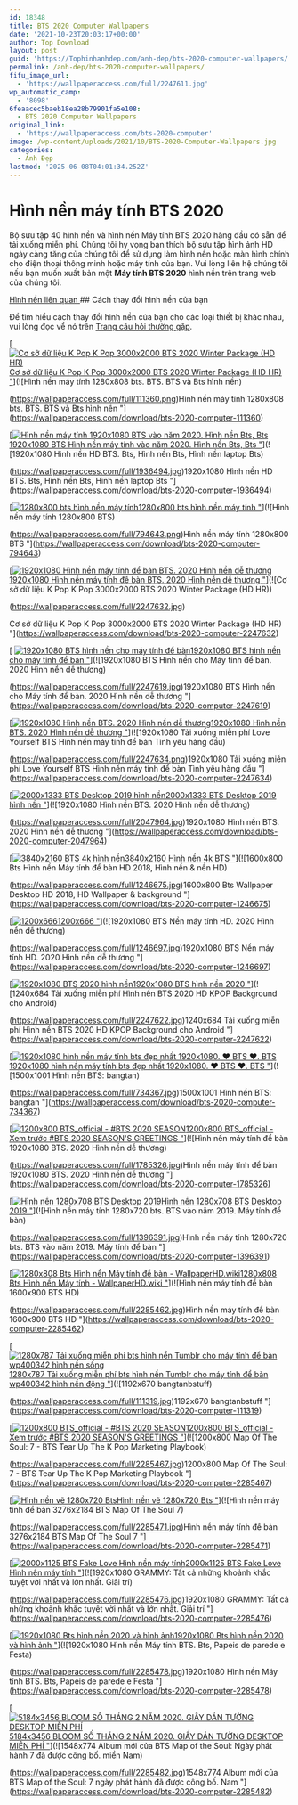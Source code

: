 ```yaml
---
id: 18348
title: BTS 2020 Computer Wallpapers
date: '2021-10-23T20:03:17+00:00'
author: Top Download
layout: post
guid: 'https://Tophinhanhdep.com/anh-dep/bts-2020-computer-wallpapers/'
permalink: /anh-dep/bts-2020-computer-wallpapers/
fifu_image_url:
  - 'https://wallpaperaccess.com/full/2247611.jpg'
wp_automatic_camp:
  - '8098'
6feaacec5baeb18ea28b79901fa5e108:
  - BTS 2020 Computer Wallpapers
original_link:
  - 'https://wallpaperaccess.com/bts-2020-computer'
image: /wp-content/uploads/2021/10/BTS-2020-Computer-Wallpapers.jpg
categories:
  - Ảnh Đẹp
lastmod: '2025-06-08T04:01:34.252Z'
---
```

# Hình nền máy tính BTS 2020

Bộ sưu tập 40 hình nền và hình nền Máy tính BTS 2020 hàng đầu có sẵn để tải xuống miễn phí. Chúng tôi hy vọng bạn thích bộ sưu tập hình ảnh HD ngày càng tăng của chúng tôi để sử dụng làm hình nền hoặc màn hình chính cho điện thoại thông minh hoặc máy tính của bạn. Vui lòng liên hệ chúng tôi nếu bạn muốn xuất bản một **Máy tính BTS 2020** hình nền trên trang web của chúng tôi.

[Hình nền liên quan ](#related) ## Cách thay đổi hình nền của bạn

Để tìm hiểu cách thay đổi hình nền của bạn cho các loại thiết bị khác nhau, vui lòng đọc về nó trên [Trang câu hỏi thường gặp](https://tophinhanhdep.com/faq/).

  
[[![Cơ sở dữ liệu K Pop K Pop 3000x2000 BTS 2020 Winter Package (HD HR)](https://wallpaperaccess.com/full/2247611.jpg)Cơ sở dữ liệu K Pop K Pop 3000x2000 BTS 2020 Winter Package (HD HR) "](https://wallpaperaccess.com/download/bts-2020-computer-2247611)](![Hình nền máy tính 1280x808 bts.  BTS.  BTS và Bts hình nền)

(https://wallpaperaccess.com/full/111360.png)Hình nền máy tính 1280x808 bts. BTS. BTS và Bts hình nền "](https://wallpaperaccess.com/download/bts-2020-computer-111360)

[[![Hình nền máy tính 1920x1080 BTS vào năm 2020. Hình nền Bts, Bts](https://wallpaperaccess.com/full/2285437.jpg)1920x1080 BTS Hình nền máy tính vào năm 2020. Hình nền Bts, Bts "](https://wallpaperaccess.com/download/bts-2020-computer-2285437)](![1920x1080 Hình nền HD BTS.  Bts, Hình nền Bts, Hình nền laptop Bts)

(https://wallpaperaccess.com/full/1936494.jpg)1920x1080 Hình nền HD BTS. Bts, Hình nền Bts, Hình nền laptop Bts "](https://wallpaperaccess.com/download/bts-2020-computer-1936494)

[[![1280x800 bts hình nền máy tính](https://wallpaperaccess.com/full/1396387.jpg)1280x800 bts hình nền máy tính "](https://wallpaperaccess.com/download/bts-2020-computer-1396387)](![Hình nền máy tính 1280x800 BTS)

(https://wallpaperaccess.com/full/794643.png)Hình nền máy tính 1280x800 BTS "](https://wallpaperaccess.com/download/bts-2020-computer-794643)

[[![1920x1080 Hình nền máy tính để bàn BTS.  2020 Hình nền dễ thương](https://wallpaperaccess.com/full/2048000.jpg)1920x1080 Hình nền máy tính để bàn BTS. 2020 Hình nền dễ thương "](https://wallpaperaccess.com/download/bts-2020-computer-2048000)](![Cơ sở dữ liệu K Pop K Pop 3000x2000 BTS 2020 Winter Package (HD HR))

(https://wallpaperaccess.com/full/2247632.jpg)

Cơ sở dữ liệu K Pop K Pop 3000x2000 BTS 2020 Winter Package (HD HR) "](https://wallpaperaccess.com/download/bts-2020-computer-2247632)

[ [![1920x1080 BTS hình nền cho máy tính để bàn](https://wallpaperaccess.com/full/111324.jpg)1920x1080 BTS hình nền cho máy tính để bàn "](https://wallpaperaccess.com/download/bts-2020-computer-111324)](![1920x1080 BTS Hình nền cho Máy tính để bàn.  2020 Hình nền dễ thương)

(https://wallpaperaccess.com/full/2247619.jpg)1920x1080 BTS Hình nền cho Máy tính để bàn. 2020 Hình nền dễ thương "](https://wallpaperaccess.com/download/bts-2020-computer-2247619)

[[![1920x1080 Hình nền BTS.  2020 Hình nền dễ thương](https://wallpaperaccess.com/full/2047947.jpg)1920x1080 Hình nền BTS. 2020 Hình nền dễ thương "](https://wallpaperaccess.com/download/bts-2020-computer-2047947)](![1920x1080 Tải xuống miễn phí Love Yourself BTS Hình nền máy tính để bàn Tình yêu hàng đầu)

(https://wallpaperaccess.com/full/2247634.png)1920x1080 Tải xuống miễn phí Love Yourself BTS Hình nền máy tính để bàn Tình yêu hàng đầu "](https://wallpaperaccess.com/download/bts-2020-computer-2247634)

[[![2000x1333 BTS Desktop 2019 hình nền](https://wallpaperaccess.com/full/1396374.jpg)2000x1333 BTS Desktop 2019 hình nền "](https://wallpaperaccess.com/download/bts-2020-computer-1396374)](![1920x1080 Hình nền BTS.  2020 Hình nền dễ thương)

(https://wallpaperaccess.com/full/2047964.jpg)1920x1080 Hình nền BTS. 2020 Hình nền dễ thương "](https://wallpaperaccess.com/download/bts-2020-computer-2047964)

[[![3840x2160 BTS 4k hình nền](https://wallpaperaccess.com/full/2285447.jpg)3840x2160 Hình nền 4k BTS "](https://wallpaperaccess.com/download/bts-2020-computer-2285447)](![1600x800 Bts Hình nền Máy tính để bàn HD 2018, Hình nền & nền HD)

(https://wallpaperaccess.com/full/1246675.jpg)1600x800 Bts Wallpaper Desktop HD 2018, HD Wallpaper &amp; background "](https://wallpaperaccess.com/download/bts-2020-computer-1246675)

[[![1200x666 ](https://wallpaperaccess.com/full/794623.jpg)1200x666 "](https://wallpaperaccess.com/download/bts-2020-computer-794623)](![1920x1080 BTS Nền máy tính HD.  2020 Hình nền dễ thương)

(https://wallpaperaccess.com/full/1246697.jpg)1920x1080 BTS Nền máy tính HD. 2020 Hình nền dễ thương "](https://wallpaperaccess.com/download/bts-2020-computer-1246697)

[[![1920x1080 BTS 2020 hình nền](https://wallpaperaccess.com/full/2247642.jpg)1920x1080 BTS hình nền 2020 "](https://wallpaperaccess.com/download/bts-2020-computer-2247642)](![1240x684 Tải xuống miễn phí Hình nền BTS 2020 HD KPOP Background cho Android)

(https://wallpaperaccess.com/full/2247622.jpg)1240x684 Tải xuống miễn phí Hình nền BTS 2020 HD KPOP Background cho Android "](https://wallpaperaccess.com/download/bts-2020-computer-2247622)

[[![1920x1080 hình nền máy tính bts đẹp nhất 1920x1080.  ❤ BTS ❤.  BTS](https://wallpaperaccess.com/full/111299.jpg)1920x1080 hình nền máy tính bts đẹp nhất 1920x1080. ❤ BTS ❤. BTS "](https://wallpaperaccess.com/download/bts-2020-computer-111299)](![1500x1001 Hình nền BTS: bangtan)

(https://wallpaperaccess.com/full/734367.jpg)1500x1001 Hình nền BTS: bangtan "](https://wallpaperaccess.com/download/bts-2020-computer-734367)

[[![1200x800 BTS_official - #BTS 2020 SEASON](https://wallpaperaccess.com/full/2247645.jpg)1200x800 BTS\_official - Xem trước #BTS 2020 SEASON'S GREETINGS "](https://wallpaperaccess.com/download/bts-2020-computer-2247645)](![Hình nền máy tính để bàn 1920x1080 BTS.  2020 Hình nền dễ thương)

(https://wallpaperaccess.com/full/1785326.jpg)Hình nền máy tính để bàn 1920x1080 BTS. 2020 Hình nền dễ thương "](https://wallpaperaccess.com/download/bts-2020-computer-1785326)

[[![Hình nền 1280x708 BTS Desktop 2019](https://wallpaperaccess.com/full/2285459.jpg)Hình nền 1280x708 BTS Desktop 2019 "](https://wallpaperaccess.com/download/bts-2020-computer-2285459)](![Hình nền máy tính 1280x720 bts.  BTS vào năm 2019. Máy tính để bàn)

(https://wallpaperaccess.com/full/1396391.jpg)Hình nền máy tính 1280x720 bts. BTS vào năm 2019. Máy tính để bàn "](https://wallpaperaccess.com/download/bts-2020-computer-1396391)

[[![1280x808 Bts Hình nền Máy tính để bàn - WallpaperHD.wiki](https://wallpaperaccess.com/full/2285460.png)1280x808 Bts Hình nền Máy tính - WallpaperHD.wiki "](https://wallpaperaccess.com/download/bts-2020-computer-2285460)](![Hình nền máy tính để bàn 1600x900 BTS HD)

(https://wallpaperaccess.com/full/2285462.jpg)Hình nền máy tính để bàn 1600x900 BTS HD "](https://wallpaperaccess.com/download/bts-2020-computer-2285462)

[[![1280x787 Tải xuống miễn phí bts hình nền Tumblr cho máy tính để bàn wp400342 hình nền sống](https://wallpaperaccess.com/full/2247627.png)1280x787 Tải xuống miễn phí bts hình nền Tumblr cho máy tính để bàn wp400342 hình nền động "](https://wallpaperaccess.com/download/bts-2020-computer-2247627)](![1192x670 bangtanbstuff)

(https://wallpaperaccess.com/full/111319.jpg)1192x670 bangtanbstuff "](https://wallpaperaccess.com/download/bts-2020-computer-111319)

[[![1200x800 BTS_official - #BTS 2020 SEASON](https://wallpaperaccess.com/full/2014100.jpg)1200x800 BTS\_official - Xem trước #BTS 2020 SEASON'S GREETINGS "](https://wallpaperaccess.com/download/bts-2020-computer-2014100)](![1200x800 Map Of The Soul: 7 - BTS Tear Up The K Pop Marketing Playbook)

(https://wallpaperaccess.com/full/2285467.jpg)1200x800 Map Of The Soul: 7 - BTS Tear Up The K Pop Marketing Playbook "](https://wallpaperaccess.com/download/bts-2020-computer-2285467)

[[![Hình nền vẽ 1280x720 Bts](https://wallpaperaccess.com/full/2285469.jpg)Hình nền vẽ 1280x720 Bts "](https://wallpaperaccess.com/download/bts-2020-computer-2285469)](![Hình nền máy tính để bàn 3276x2184 BTS Map Of The Soul 7)

(https://wallpaperaccess.com/full/2285471.jpg)Hình nền máy tính để bàn 3276x2184 BTS Map Of The Soul 7 "](https://wallpaperaccess.com/download/bts-2020-computer-2285471)

[[![2000x1125 BTS Fake Love Hình nền máy tính](https://wallpaperaccess.com/full/2285472.jpg)2000x1125 BTS Fake Love Hình nền máy tính "](https://wallpaperaccess.com/download/bts-2020-computer-2285472)](![1920x1080 GRAMMY: Tất cả những khoảnh khắc tuyệt vời nhất và lớn nhất.  Giải trí)

(https://wallpaperaccess.com/full/2285476.jpg)1920x1080 GRAMMY: Tất cả những khoảnh khắc tuyệt vời nhất và lớn nhất. Giải trí "](https://wallpaperaccess.com/download/bts-2020-computer-2285476)

[[![1920x1080 Bts hình nền 2020 và hình ảnh](https://wallpaperaccess.com/full/2247657.jpg)1920x1080 Bts hình nền 2020 và hình ảnh "](https://wallpaperaccess.com/download/bts-2020-computer-2247657)](![1920x1080 Hình nền Máy tính BTS.  Bts, Papeis de parede e Festa)

(https://wallpaperaccess.com/full/2285478.jpg)1920x1080 Hình nền Máy tính BTS. Bts, Papeis de parede e Festa "](https://wallpaperaccess.com/download/bts-2020-computer-2285478)

[[![5184x3456 BLOOM SỐ THÁNG 2 NĂM 2020. GIẤY DÁN TƯỜNG DESKTOP MIỄN PHÍ](https://wallpaperaccess.com/full/2065257.jpg)5184x3456 BLOOM SỐ THÁNG 2 NĂM 2020. GIẤY DÁN TƯỜNG DESKTOP MIỄN PHÍ "](https://wallpaperaccess.com/download/bts-2020-computer-2065257)](![1548x774 Album mới của BTS Map of the Soul: Ngày phát hành 7 đã được công bố.  miền Nam)

(https://wallpaperaccess.com/full/2285482.jpg)1548x774 Album mới của BTS Map of the Soul: 7 ngày phát hành đã được công bố. Nam "](https://wallpaperaccess.com/download/bts-2020-computer-2285482)
